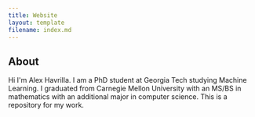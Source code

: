 ```yaml
---
title: Website
layout: template
filename: index.md
---
```


## About
Hi I'm Alex Havrilla. I am a PhD student at Georgia Tech studying Machine Learning. I graduated from Carnegie Mellon University with an MS/BS in mathematics with an additional major in computer science. This is a repository for my work.
